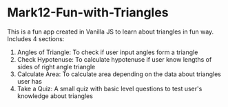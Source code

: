 # Mark12-Fun-with-Triangles

This is a fun app created in Vanilla JS to learn about triangles in fun way. Includes 4 sections:

1. Angles of Triangle: To check if user input angles form a triangle
2. Check Hypotenuse: To calculate hypotenuse if user know lengths of sides of right angle triangle
3. Calculate Area: To calculate area depending on the data about triangles user has
4. Take a Quiz: A small quiz with basic level questions to test user's knowledge about triangles
